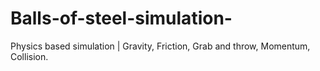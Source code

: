 # Balls-of-steel-simulation-
Physics based simulation | Gravity, Friction, Grab and throw, Momentum, Collision.

